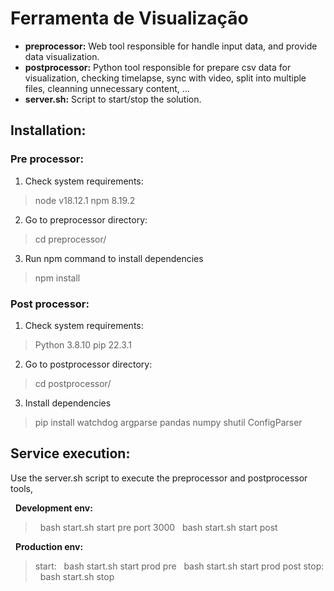 # Ferramenta de Visualização

- **preprocessor:** Web tool responsible for handle input data, and provide data visualization.
- **postprocessor:** Python tool responsible for prepare csv data for visualization, checking timelapse, sync with video, split into multiple files, cleanning unnecessary content, ...
- **server.sh:** Script to start/stop the solution.

## Installation:
### Pre processor:
1) Check system requirements:
> node v18.12.1
npm 8.19.2

2) Go to preprocessor directory:
> cd preprocessor/

3) Run npm command to install dependencies
> npm install

### Post processor:
1) Check system requirements:
> Python 3.8.10
pip 22.3.1

2) Go to postprocessor directory:
> cd postprocessor/

3) Install dependencies
> pip install watchdog argparse pandas numpy  shutil ConfigParser

## Service execution:
  Use the server.sh script to execute the preprocessor and postprocessor tools,

&nbsp;&nbsp;**Development env:**
> &nbsp; bash start.sh start pre port 3000
> &nbsp; bash start.sh start post

&nbsp;&nbsp;**Production env:**
> start:
> &nbsp; bash start.sh start prod pre
> &nbsp; bash start.sh start prod post
> stop:
> &nbsp; bash start.sh stop
